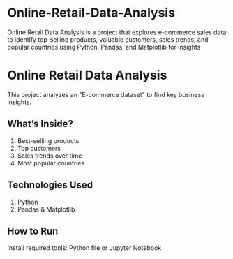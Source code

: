 # Online-Retail-Data-Analysis
   Online Retail Data Analysis is a project that explores e-commerce sales data to identify top-selling products, valuable customers, sales trends, and popular countries using Python, 
   Pandas, and Matplotlib for insights
# Online Retail Data Analysis  
   This project analyzes an "E-commerce dataset" to find key business insights.  

## What’s Inside?  
1. Best-selling products  
2. Top customers  
3. Sales trends over time  
4. Most popular countries  

## Technologies Used  
1. Python 
2. Pandas & Matplotlib  

## How to Run  
Install required tools: Python file or Jupyter Notebook
